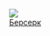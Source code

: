 ![](/books/sf_heroic/Ольга%20Григорьева/Берсерк.jpg)  
[Берсерк](/books/sf_heroic/Ольга%20Григорьева/Берсерк)
